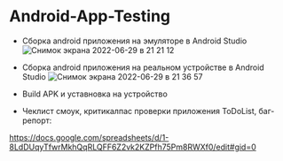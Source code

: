 # Android-App-Testing

- Сборка android приложения на эмуляторе в Android Studio  
![Снимок экрана 2022-06-29 в 21 21 12](https://user-images.githubusercontent.com/104675622/176509264-ac4668bd-10a3-4cf4-8a53-6186d3616752.png)


- Сборка android приложения на реальном устройстве в Android Studio
![Снимок экрана 2022-06-29 в 21 36 57](https://user-images.githubusercontent.com/104675622/176511162-dafb7f28-db01-4bea-a5f0-7e0950fc86e5.png)

- Build APK и уставновка на устройство

- Чеклист смоук, критикалпас проверки приложения ToDoList, баг-репорт:

https://docs.google.com/spreadsheets/d/1-8LdDUqyTfwrMkhQqRLQFF6Z2vk2KZPfh75Pm8RWXf0/edit#gid=0

